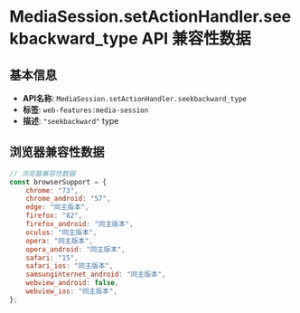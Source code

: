 # MediaSession.setActionHandler.seekbackward_type API 兼容性数据

## 基本信息

- **API名称**: `MediaSession.setActionHandler.seekbackward_type`
- **标签**: `web-features:media-session`
- **描述**: `"seekbackward"` type

## 浏览器兼容性数据

```javascript
// 浏览器兼容性数据
const browserSupport = {
    chrome: "73",
    chrome_android: "57",
    edge: "同主版本",
    firefox: "82",
    firefox_android: "同主版本",
    oculus: "同主版本",
    opera: "同主版本",
    opera_android: "同主版本",
    safari: "15",
    safari_ios: "同主版本",
    samsunginternet_android: "同主版本",
    webview_android: false,
    webview_ios: "同主版本",
};

```

